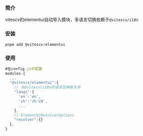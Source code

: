 ### 简介

vitescv的elementui自动导入模块，多语言切换依赖于`@vitescv/i18n`


### 安装

```js
pnpm add @vitescv/elementui
```

### 使用

```js
#在config.js中配置
modules:{
  ...
  "@vitescv/elementui":{
    // 与@vitecv/i18n的语言包映射关系
    "langs":{
      'en':'en',
      'zh':'zh-CN',
      ...
    },
    // ElementUiResolverOptions
    "resolver":{}
  },
}
```
